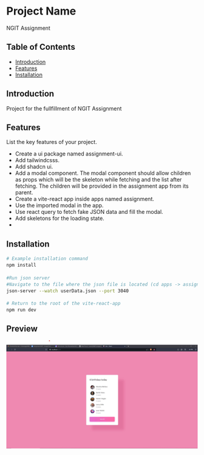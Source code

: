 # Project Name

NGIT Assignment

## Table of Contents

- [Introduction](#introduction)
- [Features](#features)
- [Installation](#installation)

## Introduction

Project for the fullfillment of NGIT Assignment 

## Features

List the key features of your project.

- Create a ui package named assignment-ui.
- Add tailwindcsss.
- Add shadcn ui.
- Add a modal component. The modal component should allow children as props which will be the skeleton while fetching and the list after fetching. The children will be provided in the assignment app from its parent.
- Create a vite-react app inside apps named assignment.
- Use the imported modal in the app.
- Use react query to fetch fake JSON data and fill the modal.
- Add skeletons for the loading state.
- 
## Installation
```bash
# Example installation command
npm install

#Run json server
#Navigate to the file where the json file is located (cd apps -> assignment -> src -> assets)
json-server --watch userData.json --port 3040

# Return to the root of the vite-react-app
npm run dev

```
## Preview
![Preview](https://github.com/manis3/NGIT-Assignment/blob/master/Screenshot/SC.JPG)
